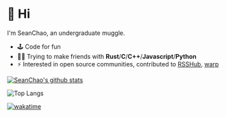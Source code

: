# 👋 Hi

I'm SeanChao, an undergraduate muggle.

- 🕹 Code for fun
- 👨‍💻 Trying to make friends with **Rust**/**C**/**C++**/**Javascript**/**Python**
- ⚡ Interested in open source communities, contributed to [RSSHub](https://github.com/DIYGod/RSSHub/), [warp](https://github.com/seanmonstar/warp)

[![SeanChao's github stats](https://i-github-readme-stats.vercel.app/api?username=seanchao&show_icons=true)](https://github.com/anuraghazra/github-readme-stats)

<!-- ![Most Used Langs Recently](https://i-github-readme-stats.vercel.app/api/wakatime?username=SeanChao&layout=compact&langs_count=8&custom_title=Most%20Recently%20Used) -->

![Top Langs](https://i-github-readme-stats.vercel.app/api/top-langs/?username=seanchao&layout=compact&hide=assembly,html&langs_count=8&card_width=445)

[![wakatime](https://wakatime.com/badge/user/0ec72971-aec8-4ee3-9db9-f97d912579e9.svg)](https://wakatime.com/@0ec72971-aec8-4ee3-9db9-f97d912579e9)
